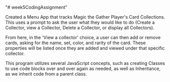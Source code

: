 "# week5CodingAssignment" 

Created a Menu App that tracks Magic the Gather Player's Card Collections. This uses a prompt to ask the user what they would like to do (Create a Collector, view a Collector, Delete a Collector, or display all Collectors).

From here, in the 'View a collector' choice, a user can then add or remove cards, asking for the name, set, color, and rarity of the card. These properties will be listed once they are added and viewed under that specific collector.

This program utilizes several JavaScript concepts, such as creating Classes to use code blocks over and over again as needed, as well as Inheritance, as we inherit code from a parent class.

